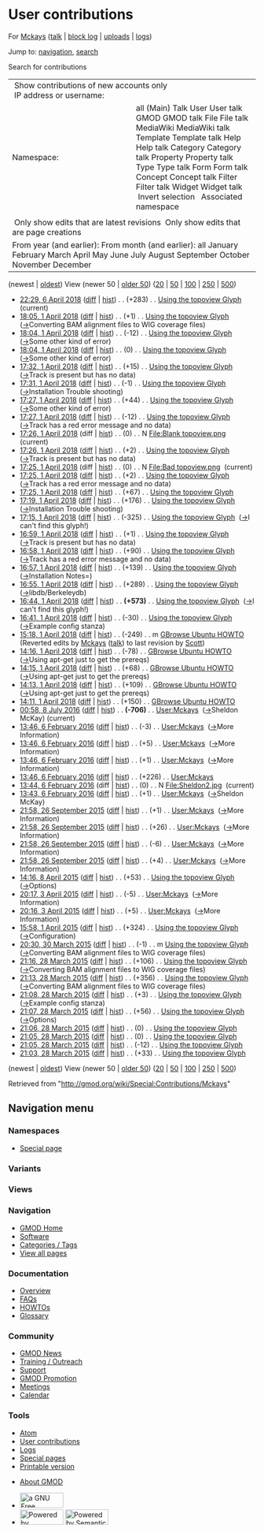 <div id="mw-page-base" class="noprint">

</div>

<div id="mw-head-base" class="noprint">

</div>

<div id="content" class="mw-body" role="main">

<span id="top"></span>

<div id="mw-js-message" style="display:none;">

</div>



# <span dir="auto">User contributions</span>

<div id="bodyContent">

<div id="contentSub">

For [Mckays](/wiki/User:Mckays "User:Mckays") (<a
href="/mediawiki/index.php?title=User_talk:Mckays&amp;action=edit&amp;redlink=1"
class="new" title="User talk:Mckays (page does not exist)">talk</a> \|
[block
log](/mediawiki/index.php?title=Special:Log/block&page=User%3AMckays "Special:Log/block")
\| [uploads](/wiki/Special:ListFiles/Mckays "Special:ListFiles/Mckays")
\| [logs](/wiki/Special:Log/Mckays "Special:Log/Mckays"))

</div>

<div id="jump-to-nav" class="mw-jump">

Jump to: [navigation](#mw-navigation), [search](#p-search)

</div>

<div id="mw-content-text">

Search for contributions

<table class="mw-contributions-table">
<colgroup>
<col style="width: 50%" />
<col style="width: 50%" />
</colgroup>
<tbody>
<tr class="odd">
<td colspan="2"> Show contributions of new accounts only<br />
 IP address or username:</td>
</tr>
<tr class="even">
<td class="mw-label">Namespace:</td>
<td>all (Main) Talk User User talk GMOD GMOD talk File File talk
MediaWiki MediaWiki talk Template Template talk Help Help talk Category
Category talk Property Property talk Type Type talk Form Form talk
Concept Concept talk Filter Filter talk Widget Widget talk  
 Invert selection 
 Associated namespace </td>
</tr>
<tr class="odd">
<td colspan="2"></td>
</tr>
<tr class="even">
<td colspan="2"> Only show edits that are latest revisions
 Only show edits that are page creations</td>
</tr>
<tr class="odd">
<td colspan="2">From year (and earlier): From month (and earlier): all
January February March April May June July August September October
November December</td>
</tr>
</tbody>
</table>

(newest \| <a
href="/mediawiki/index.php?title=Special:Contributions/Mckays&amp;dir=prev&amp;target=Mckays"
class="mw-lastlink" rel="last"
title="Special:Contributions/Mckays">oldest</a>) View (newer 50 \| <a
href="/mediawiki/index.php?title=Special:Contributions/Mckays&amp;offset=20150328210333&amp;target=Mckays"
class="mw-nextlink" rel="next"
title="Special:Contributions/Mckays">older 50</a>) (<a
href="/mediawiki/index.php?title=Special:Contributions/Mckays&amp;offset=&amp;limit=20&amp;target=Mckays"
class="mw-numlink" title="Special:Contributions/Mckays">20</a> \| <a
href="/mediawiki/index.php?title=Special:Contributions/Mckays&amp;offset=&amp;limit=50&amp;target=Mckays"
class="mw-numlink" title="Special:Contributions/Mckays">50</a> \| <a
href="/mediawiki/index.php?title=Special:Contributions/Mckays&amp;offset=&amp;limit=100&amp;target=Mckays"
class="mw-numlink" title="Special:Contributions/Mckays">100</a> \| <a
href="/mediawiki/index.php?title=Special:Contributions/Mckays&amp;offset=&amp;limit=250&amp;target=Mckays"
class="mw-numlink" title="Special:Contributions/Mckays">250</a> \| <a
href="/mediawiki/index.php?title=Special:Contributions/Mckays&amp;offset=&amp;limit=500&amp;target=Mckays"
class="mw-numlink" title="Special:Contributions/Mckays">500</a>)

- <a
  href="/mediawiki/index.php?title=Using_the_topoview_Glyph&amp;oldid=27656"
  class="mw-changeslist-date" title="Using the topoview Glyph">22:29, 6
  April 2018</a>
  ([diff](/mediawiki/index.php?title=Using_the_topoview_Glyph&diff=prev&oldid=27656 "Using the topoview Glyph")
  \|
  [hist](/mediawiki/index.php?title=Using_the_topoview_Glyph&action=history "Using the topoview Glyph"))
  <span class="mw-changeslist-separator">. .</span>
  <span class="mw-plusminus-pos" dir="ltr"
  title="62,887 bytes after change">(+283)</span>‎
  <span class="mw-changeslist-separator">. .</span>
  <a href="/wiki/Using_the_topoview_Glyph" class="mw-contributions-title"
  title="Using the topoview Glyph">Using the topoview Glyph</a> ‎
  <span class="mw-uctop">(current)</span>
- <a
  href="/mediawiki/index.php?title=Using_the_topoview_Glyph&amp;oldid=27655"
  class="mw-changeslist-date" title="Using the topoview Glyph">18:05, 1
  April 2018</a>
  ([diff](/mediawiki/index.php?title=Using_the_topoview_Glyph&diff=prev&oldid=27655 "Using the topoview Glyph")
  \|
  [hist](/mediawiki/index.php?title=Using_the_topoview_Glyph&action=history "Using the topoview Glyph"))
  <span class="mw-changeslist-separator">. .</span>
  <span class="mw-plusminus-pos" dir="ltr"
  title="62,604 bytes after change">(+1)</span>‎
  <span class="mw-changeslist-separator">. .</span>
  <a href="/wiki/Using_the_topoview_Glyph" class="mw-contributions-title"
  title="Using the topoview Glyph">Using the topoview Glyph</a> ‎
  <span class="comment">([→](/wiki/Using_the_topoview_Glyph#Converting_BAM_alignment_files_to_WIG_coverage_files "Using the topoview Glyph")‎<span dir="auto"><span class="autocomment">Converting
  BAM alignment files to WIG coverage files</span></span>)</span>
- <a
  href="/mediawiki/index.php?title=Using_the_topoview_Glyph&amp;oldid=27654"
  class="mw-changeslist-date" title="Using the topoview Glyph">18:04, 1
  April 2018</a>
  ([diff](/mediawiki/index.php?title=Using_the_topoview_Glyph&diff=prev&oldid=27654 "Using the topoview Glyph")
  \|
  [hist](/mediawiki/index.php?title=Using_the_topoview_Glyph&action=history "Using the topoview Glyph"))
  <span class="mw-changeslist-separator">. .</span>
  <span class="mw-plusminus-neg" dir="ltr"
  title="62,603 bytes after change">(-12)</span>‎
  <span class="mw-changeslist-separator">. .</span>
  <a href="/wiki/Using_the_topoview_Glyph" class="mw-contributions-title"
  title="Using the topoview Glyph">Using the topoview Glyph</a> ‎
  <span class="comment">([→](/wiki/Using_the_topoview_Glyph#Some_other_kind_of_error "Using the topoview Glyph")‎<span dir="auto"><span class="autocomment">Some
  other kind of error</span></span>)</span>
- <a
  href="/mediawiki/index.php?title=Using_the_topoview_Glyph&amp;oldid=27653"
  class="mw-changeslist-date" title="Using the topoview Glyph">18:04, 1
  April 2018</a>
  ([diff](/mediawiki/index.php?title=Using_the_topoview_Glyph&diff=prev&oldid=27653 "Using the topoview Glyph")
  \|
  [hist](/mediawiki/index.php?title=Using_the_topoview_Glyph&action=history "Using the topoview Glyph"))
  <span class="mw-changeslist-separator">. .</span>
  <span class="mw-plusminus-null" dir="ltr"
  title="62,615 bytes after change">(0)</span>‎
  <span class="mw-changeslist-separator">. .</span>
  <a href="/wiki/Using_the_topoview_Glyph" class="mw-contributions-title"
  title="Using the topoview Glyph">Using the topoview Glyph</a> ‎
  <span class="comment">([→](/wiki/Using_the_topoview_Glyph#Some_other_kind_of_error "Using the topoview Glyph")‎<span dir="auto"><span class="autocomment">Some
  other kind of error</span></span>)</span>
- <a
  href="/mediawiki/index.php?title=Using_the_topoview_Glyph&amp;oldid=27652"
  class="mw-changeslist-date" title="Using the topoview Glyph">17:32, 1
  April 2018</a>
  ([diff](/mediawiki/index.php?title=Using_the_topoview_Glyph&diff=prev&oldid=27652 "Using the topoview Glyph")
  \|
  [hist](/mediawiki/index.php?title=Using_the_topoview_Glyph&action=history "Using the topoview Glyph"))
  <span class="mw-changeslist-separator">. .</span>
  <span class="mw-plusminus-pos" dir="ltr"
  title="62,615 bytes after change">(+15)</span>‎
  <span class="mw-changeslist-separator">. .</span>
  <a href="/wiki/Using_the_topoview_Glyph" class="mw-contributions-title"
  title="Using the topoview Glyph">Using the topoview Glyph</a> ‎
  <span class="comment">([→](/wiki/Using_the_topoview_Glyph#Track_is_present_but_has_no_data "Using the topoview Glyph")‎<span dir="auto"><span class="autocomment">Track
  is present but has no data</span></span>)</span>
- <a
  href="/mediawiki/index.php?title=Using_the_topoview_Glyph&amp;oldid=27651"
  class="mw-changeslist-date" title="Using the topoview Glyph">17:31, 1
  April 2018</a>
  ([diff](/mediawiki/index.php?title=Using_the_topoview_Glyph&diff=prev&oldid=27651 "Using the topoview Glyph")
  \|
  [hist](/mediawiki/index.php?title=Using_the_topoview_Glyph&action=history "Using the topoview Glyph"))
  <span class="mw-changeslist-separator">. .</span>
  <span class="mw-plusminus-neg" dir="ltr"
  title="62,600 bytes after change">(-1)</span>‎
  <span class="mw-changeslist-separator">. .</span>
  <a href="/wiki/Using_the_topoview_Glyph" class="mw-contributions-title"
  title="Using the topoview Glyph">Using the topoview Glyph</a> ‎
  <span class="comment">([→](/wiki/Using_the_topoview_Glyph#Installation_Trouble_shooting "Using the topoview Glyph")‎<span dir="auto"><span class="autocomment">Installation
  Trouble shooting</span></span>)</span>
- <a
  href="/mediawiki/index.php?title=Using_the_topoview_Glyph&amp;oldid=27650"
  class="mw-changeslist-date" title="Using the topoview Glyph">17:27, 1
  April 2018</a>
  ([diff](/mediawiki/index.php?title=Using_the_topoview_Glyph&diff=prev&oldid=27650 "Using the topoview Glyph")
  \|
  [hist](/mediawiki/index.php?title=Using_the_topoview_Glyph&action=history "Using the topoview Glyph"))
  <span class="mw-changeslist-separator">. .</span>
  <span class="mw-plusminus-pos" dir="ltr"
  title="62,601 bytes after change">(+44)</span>‎
  <span class="mw-changeslist-separator">. .</span>
  <a href="/wiki/Using_the_topoview_Glyph" class="mw-contributions-title"
  title="Using the topoview Glyph">Using the topoview Glyph</a> ‎
  <span class="comment">([→](/wiki/Using_the_topoview_Glyph#Some_other_kind_of_error "Using the topoview Glyph")‎<span dir="auto"><span class="autocomment">Some
  other kind of error</span></span>)</span>
- <a
  href="/mediawiki/index.php?title=Using_the_topoview_Glyph&amp;oldid=27649"
  class="mw-changeslist-date" title="Using the topoview Glyph">17:27, 1
  April 2018</a>
  ([diff](/mediawiki/index.php?title=Using_the_topoview_Glyph&diff=prev&oldid=27649 "Using the topoview Glyph")
  \|
  [hist](/mediawiki/index.php?title=Using_the_topoview_Glyph&action=history "Using the topoview Glyph"))
  <span class="mw-changeslist-separator">. .</span>
  <span class="mw-plusminus-neg" dir="ltr"
  title="62,557 bytes after change">(-12)</span>‎
  <span class="mw-changeslist-separator">. .</span>
  <a href="/wiki/Using_the_topoview_Glyph" class="mw-contributions-title"
  title="Using the topoview Glyph">Using the topoview Glyph</a> ‎
  <span class="comment">([→](/wiki/Using_the_topoview_Glyph#Track_has_a_red_error_message_and_no_data "Using the topoview Glyph")‎<span dir="auto"><span class="autocomment">Track
  has a red error message and no data</span></span>)</span>
- <a
  href="/mediawiki/index.php?title=File:Blank_topoview.png&amp;oldid=27648"
  class="mw-changeslist-date" title="File:Blank topoview.png">17:26, 1
  April 2018</a> (diff \|
  [hist](/mediawiki/index.php?title=File:Blank_topoview.png&action=history "File:Blank topoview.png"))
  <span class="mw-changeslist-separator">. .</span>
  <span class="mw-plusminus-null" dir="ltr"
  title="0 bytes after change">(0)</span>‎
  <span class="mw-changeslist-separator">. .</span> N
  <a href="/wiki/File:Blank_topoview.png" class="mw-contributions-title"
  title="File:Blank topoview.png">File:Blank topoview.png</a> ‎
  <span class="mw-uctop">(current)</span>
- <a
  href="/mediawiki/index.php?title=Using_the_topoview_Glyph&amp;oldid=27647"
  class="mw-changeslist-date" title="Using the topoview Glyph">17:26, 1
  April 2018</a>
  ([diff](/mediawiki/index.php?title=Using_the_topoview_Glyph&diff=prev&oldid=27647 "Using the topoview Glyph")
  \|
  [hist](/mediawiki/index.php?title=Using_the_topoview_Glyph&action=history "Using the topoview Glyph"))
  <span class="mw-changeslist-separator">. .</span>
  <span class="mw-plusminus-pos" dir="ltr"
  title="62,569 bytes after change">(+2)</span>‎
  <span class="mw-changeslist-separator">. .</span>
  <a href="/wiki/Using_the_topoview_Glyph" class="mw-contributions-title"
  title="Using the topoview Glyph">Using the topoview Glyph</a> ‎
  <span class="comment">([→](/wiki/Using_the_topoview_Glyph#Track_is_present_but_has_no_data "Using the topoview Glyph")‎<span dir="auto"><span class="autocomment">Track
  is present but has no data</span></span>)</span>
- <a
  href="/mediawiki/index.php?title=File:Bad_topoview.png&amp;oldid=27646"
  class="mw-changeslist-date" title="File:Bad topoview.png">17:25, 1 April
  2018</a> (diff \|
  [hist](/mediawiki/index.php?title=File:Bad_topoview.png&action=history "File:Bad topoview.png"))
  <span class="mw-changeslist-separator">. .</span>
  <span class="mw-plusminus-null" dir="ltr"
  title="0 bytes after change">(0)</span>‎
  <span class="mw-changeslist-separator">. .</span> N
  <a href="/wiki/File:Bad_topoview.png" class="mw-contributions-title"
  title="File:Bad topoview.png">File:Bad topoview.png</a> ‎
  <span class="mw-uctop">(current)</span>
- <a
  href="/mediawiki/index.php?title=Using_the_topoview_Glyph&amp;oldid=27645"
  class="mw-changeslist-date" title="Using the topoview Glyph">17:25, 1
  April 2018</a>
  ([diff](/mediawiki/index.php?title=Using_the_topoview_Glyph&diff=prev&oldid=27645 "Using the topoview Glyph")
  \|
  [hist](/mediawiki/index.php?title=Using_the_topoview_Glyph&action=history "Using the topoview Glyph"))
  <span class="mw-changeslist-separator">. .</span>
  <span class="mw-plusminus-pos" dir="ltr"
  title="62,567 bytes after change">(+2)</span>‎
  <span class="mw-changeslist-separator">. .</span>
  <a href="/wiki/Using_the_topoview_Glyph" class="mw-contributions-title"
  title="Using the topoview Glyph">Using the topoview Glyph</a> ‎
  <span class="comment">([→](/wiki/Using_the_topoview_Glyph#Track_has_a_red_error_message_and_no_data "Using the topoview Glyph")‎<span dir="auto"><span class="autocomment">Track
  has a red error message and no data</span></span>)</span>
- <a
  href="/mediawiki/index.php?title=Using_the_topoview_Glyph&amp;oldid=27644"
  class="mw-changeslist-date" title="Using the topoview Glyph">17:25, 1
  April 2018</a>
  ([diff](/mediawiki/index.php?title=Using_the_topoview_Glyph&diff=prev&oldid=27644 "Using the topoview Glyph")
  \|
  [hist](/mediawiki/index.php?title=Using_the_topoview_Glyph&action=history "Using the topoview Glyph"))
  <span class="mw-changeslist-separator">. .</span>
  <span class="mw-plusminus-pos" dir="ltr"
  title="62,565 bytes after change">(+67)</span>‎
  <span class="mw-changeslist-separator">. .</span>
  <a href="/wiki/Using_the_topoview_Glyph" class="mw-contributions-title"
  title="Using the topoview Glyph">Using the topoview Glyph</a> ‎
- <a
  href="/mediawiki/index.php?title=Using_the_topoview_Glyph&amp;oldid=27643"
  class="mw-changeslist-date" title="Using the topoview Glyph">17:19, 1
  April 2018</a>
  ([diff](/mediawiki/index.php?title=Using_the_topoview_Glyph&diff=prev&oldid=27643 "Using the topoview Glyph")
  \|
  [hist](/mediawiki/index.php?title=Using_the_topoview_Glyph&action=history "Using the topoview Glyph"))
  <span class="mw-changeslist-separator">. .</span>
  <span class="mw-plusminus-pos" dir="ltr"
  title="62,498 bytes after change">(+176)</span>‎
  <span class="mw-changeslist-separator">. .</span>
  <a href="/wiki/Using_the_topoview_Glyph" class="mw-contributions-title"
  title="Using the topoview Glyph">Using the topoview Glyph</a> ‎
  <span class="comment">([→](/wiki/Using_the_topoview_Glyph#Installation_Trouble_shooting "Using the topoview Glyph")‎<span dir="auto"><span class="autocomment">Installation
  Trouble shooting</span></span>)</span>
- <a
  href="/mediawiki/index.php?title=Using_the_topoview_Glyph&amp;oldid=27642"
  class="mw-changeslist-date" title="Using the topoview Glyph">17:15, 1
  April 2018</a>
  ([diff](/mediawiki/index.php?title=Using_the_topoview_Glyph&diff=prev&oldid=27642 "Using the topoview Glyph")
  \|
  [hist](/mediawiki/index.php?title=Using_the_topoview_Glyph&action=history "Using the topoview Glyph"))
  <span class="mw-changeslist-separator">. .</span>
  <span class="mw-plusminus-neg" dir="ltr"
  title="62,322 bytes after change">(-325)</span>‎
  <span class="mw-changeslist-separator">. .</span>
  <a href="/wiki/Using_the_topoview_Glyph" class="mw-contributions-title"
  title="Using the topoview Glyph">Using the topoview Glyph</a> ‎
  <span class="comment">([→](/wiki/Using_the_topoview_Glyph#I_can.27t_find_this_glyph.21 "Using the topoview Glyph")‎<span dir="auto"><span class="autocomment">I
  can't find this glyph!</span></span>)</span>
- <a
  href="/mediawiki/index.php?title=Using_the_topoview_Glyph&amp;oldid=27641"
  class="mw-changeslist-date" title="Using the topoview Glyph">16:59, 1
  April 2018</a>
  ([diff](/mediawiki/index.php?title=Using_the_topoview_Glyph&diff=prev&oldid=27641 "Using the topoview Glyph")
  \|
  [hist](/mediawiki/index.php?title=Using_the_topoview_Glyph&action=history "Using the topoview Glyph"))
  <span class="mw-changeslist-separator">. .</span>
  <span class="mw-plusminus-pos" dir="ltr"
  title="62,647 bytes after change">(+1)</span>‎
  <span class="mw-changeslist-separator">. .</span>
  <a href="/wiki/Using_the_topoview_Glyph" class="mw-contributions-title"
  title="Using the topoview Glyph">Using the topoview Glyph</a> ‎
  <span class="comment">([→](/wiki/Using_the_topoview_Glyph#Track_is_present_but_has_no_data "Using the topoview Glyph")‎<span dir="auto"><span class="autocomment">Track
  is present but has no data</span></span>)</span>
- <a
  href="/mediawiki/index.php?title=Using_the_topoview_Glyph&amp;oldid=27640"
  class="mw-changeslist-date" title="Using the topoview Glyph">16:58, 1
  April 2018</a>
  ([diff](/mediawiki/index.php?title=Using_the_topoview_Glyph&diff=prev&oldid=27640 "Using the topoview Glyph")
  \|
  [hist](/mediawiki/index.php?title=Using_the_topoview_Glyph&action=history "Using the topoview Glyph"))
  <span class="mw-changeslist-separator">. .</span>
  <span class="mw-plusminus-pos" dir="ltr"
  title="62,646 bytes after change">(+90)</span>‎
  <span class="mw-changeslist-separator">. .</span>
  <a href="/wiki/Using_the_topoview_Glyph" class="mw-contributions-title"
  title="Using the topoview Glyph">Using the topoview Glyph</a> ‎
  <span class="comment">([→](/wiki/Using_the_topoview_Glyph#Track_has_a_red_error_message_and_no_data "Using the topoview Glyph")‎<span dir="auto"><span class="autocomment">Track
  has a red error message and no data</span></span>)</span>
- <a
  href="/mediawiki/index.php?title=Using_the_topoview_Glyph&amp;oldid=27639"
  class="mw-changeslist-date" title="Using the topoview Glyph">16:57, 1
  April 2018</a>
  ([diff](/mediawiki/index.php?title=Using_the_topoview_Glyph&diff=prev&oldid=27639 "Using the topoview Glyph")
  \|
  [hist](/mediawiki/index.php?title=Using_the_topoview_Glyph&action=history "Using the topoview Glyph"))
  <span class="mw-changeslist-separator">. .</span>
  <span class="mw-plusminus-pos" dir="ltr"
  title="62,556 bytes after change">(+139)</span>‎
  <span class="mw-changeslist-separator">. .</span>
  <a href="/wiki/Using_the_topoview_Glyph" class="mw-contributions-title"
  title="Using the topoview Glyph">Using the topoview Glyph</a> ‎
  <span class="comment">([→](/wiki/Using_the_topoview_Glyph#Installation_Notes.3D "Using the topoview Glyph")‎<span dir="auto"><span class="autocomment">Installation
  Notes=</span></span>)</span>
- <a
  href="/mediawiki/index.php?title=Using_the_topoview_Glyph&amp;oldid=27638"
  class="mw-changeslist-date" title="Using the topoview Glyph">16:55, 1
  April 2018</a>
  ([diff](/mediawiki/index.php?title=Using_the_topoview_Glyph&diff=prev&oldid=27638 "Using the topoview Glyph")
  \|
  [hist](/mediawiki/index.php?title=Using_the_topoview_Glyph&action=history "Using the topoview Glyph"))
  <span class="mw-changeslist-separator">. .</span>
  <span class="mw-plusminus-pos" dir="ltr"
  title="62,417 bytes after change">(+289)</span>‎
  <span class="mw-changeslist-separator">. .</span>
  <a href="/wiki/Using_the_topoview_Glyph" class="mw-contributions-title"
  title="Using the topoview Glyph">Using the topoview Glyph</a> ‎
  <span class="comment">([→](/wiki/Using_the_topoview_Glyph#libdb.2FBerkeleydb "Using the topoview Glyph")‎<span dir="auto"><span class="autocomment">libdb/Berkeleydb</span></span>)</span>
- <a
  href="/mediawiki/index.php?title=Using_the_topoview_Glyph&amp;oldid=27637"
  class="mw-changeslist-date" title="Using the topoview Glyph">16:44, 1
  April 2018</a>
  ([diff](/mediawiki/index.php?title=Using_the_topoview_Glyph&diff=prev&oldid=27637 "Using the topoview Glyph")
  \|
  [hist](/mediawiki/index.php?title=Using_the_topoview_Glyph&action=history "Using the topoview Glyph"))
  <span class="mw-changeslist-separator">. .</span> **(+573)**‎
  <span class="mw-changeslist-separator">. .</span>
  <a href="/wiki/Using_the_topoview_Glyph" class="mw-contributions-title"
  title="Using the topoview Glyph">Using the topoview Glyph</a> ‎
  <span class="comment">([→](/wiki/Using_the_topoview_Glyph#I_can.27t_find_this_glyph.21 "Using the topoview Glyph")‎<span dir="auto"><span class="autocomment">I
  can't find this glyph!</span></span>)</span>
- <a
  href="/mediawiki/index.php?title=Using_the_topoview_Glyph&amp;oldid=27636"
  class="mw-changeslist-date" title="Using the topoview Glyph">16:41, 1
  April 2018</a>
  ([diff](/mediawiki/index.php?title=Using_the_topoview_Glyph&diff=prev&oldid=27636 "Using the topoview Glyph")
  \|
  [hist](/mediawiki/index.php?title=Using_the_topoview_Glyph&action=history "Using the topoview Glyph"))
  <span class="mw-changeslist-separator">. .</span>
  <span class="mw-plusminus-neg" dir="ltr"
  title="61,555 bytes after change">(-30)</span>‎
  <span class="mw-changeslist-separator">. .</span>
  <a href="/wiki/Using_the_topoview_Glyph" class="mw-contributions-title"
  title="Using the topoview Glyph">Using the topoview Glyph</a> ‎
  <span class="comment">([→](/wiki/Using_the_topoview_Glyph#Example_config_stanza "Using the topoview Glyph")‎<span dir="auto"><span class="autocomment">Example
  config stanza</span></span>)</span>
- <a
  href="/mediawiki/index.php?title=GBrowse_Ubuntu_HOWTO&amp;oldid=27635"
  class="mw-changeslist-date" title="GBrowse Ubuntu HOWTO">15:18, 1 April
  2018</a>
  ([diff](/mediawiki/index.php?title=GBrowse_Ubuntu_HOWTO&diff=prev&oldid=27635 "GBrowse Ubuntu HOWTO")
  \|
  [hist](/mediawiki/index.php?title=GBrowse_Ubuntu_HOWTO&action=history "GBrowse Ubuntu HOWTO"))
  <span class="mw-changeslist-separator">. .</span>
  <span class="mw-plusminus-neg" dir="ltr"
  title="7,741 bytes after change">(-249)</span>‎
  <span class="mw-changeslist-separator">. .</span> m
  <a href="/wiki/GBrowse_Ubuntu_HOWTO" class="mw-contributions-title"
  title="GBrowse Ubuntu HOWTO">GBrowse Ubuntu HOWTO</a> ‎
  <span class="comment">(Reverted edits by
  [Mckays](/wiki/Special:Contributions/Mckays "Special:Contributions/Mckays")
  (<a
  href="/mediawiki/index.php?title=User_talk:Mckays&amp;action=edit&amp;redlink=1"
  class="new" title="User talk:Mckays (page does not exist)">talk</a>)
  to last revision by [Scott](/wiki/User:Scott "User:Scott"))</span>
- <a
  href="/mediawiki/index.php?title=GBrowse_Ubuntu_HOWTO&amp;oldid=27634"
  class="mw-changeslist-date" title="GBrowse Ubuntu HOWTO">14:16, 1 April
  2018</a>
  ([diff](/mediawiki/index.php?title=GBrowse_Ubuntu_HOWTO&diff=prev&oldid=27634 "GBrowse Ubuntu HOWTO")
  \|
  [hist](/mediawiki/index.php?title=GBrowse_Ubuntu_HOWTO&action=history "GBrowse Ubuntu HOWTO"))
  <span class="mw-changeslist-separator">. .</span>
  <span class="mw-plusminus-neg" dir="ltr"
  title="7,990 bytes after change">(-78)</span>‎
  <span class="mw-changeslist-separator">. .</span>
  <a href="/wiki/GBrowse_Ubuntu_HOWTO" class="mw-contributions-title"
  title="GBrowse Ubuntu HOWTO">GBrowse Ubuntu HOWTO</a> ‎
  <span class="comment">([→](/wiki/GBrowse_Ubuntu_HOWTO#Using_apt-get_just_to_get_the_prereqs "GBrowse Ubuntu HOWTO")‎<span dir="auto"><span class="autocomment">Using
  apt-get just to get the prereqs</span></span>)</span>
- <a
  href="/mediawiki/index.php?title=GBrowse_Ubuntu_HOWTO&amp;oldid=27633"
  class="mw-changeslist-date" title="GBrowse Ubuntu HOWTO">14:15, 1 April
  2018</a>
  ([diff](/mediawiki/index.php?title=GBrowse_Ubuntu_HOWTO&diff=prev&oldid=27633 "GBrowse Ubuntu HOWTO")
  \|
  [hist](/mediawiki/index.php?title=GBrowse_Ubuntu_HOWTO&action=history "GBrowse Ubuntu HOWTO"))
  <span class="mw-changeslist-separator">. .</span>
  <span class="mw-plusminus-pos" dir="ltr"
  title="8,068 bytes after change">(+68)</span>‎
  <span class="mw-changeslist-separator">. .</span>
  <a href="/wiki/GBrowse_Ubuntu_HOWTO" class="mw-contributions-title"
  title="GBrowse Ubuntu HOWTO">GBrowse Ubuntu HOWTO</a> ‎
  <span class="comment">([→](/wiki/GBrowse_Ubuntu_HOWTO#Using_apt-get_just_to_get_the_prereqs "GBrowse Ubuntu HOWTO")‎<span dir="auto"><span class="autocomment">Using
  apt-get just to get the prereqs</span></span>)</span>
- <a
  href="/mediawiki/index.php?title=GBrowse_Ubuntu_HOWTO&amp;oldid=27632"
  class="mw-changeslist-date" title="GBrowse Ubuntu HOWTO">14:13, 1 April
  2018</a>
  ([diff](/mediawiki/index.php?title=GBrowse_Ubuntu_HOWTO&diff=prev&oldid=27632 "GBrowse Ubuntu HOWTO")
  \|
  [hist](/mediawiki/index.php?title=GBrowse_Ubuntu_HOWTO&action=history "GBrowse Ubuntu HOWTO"))
  <span class="mw-changeslist-separator">. .</span>
  <span class="mw-plusminus-pos" dir="ltr"
  title="8,000 bytes after change">(+109)</span>‎
  <span class="mw-changeslist-separator">. .</span>
  <a href="/wiki/GBrowse_Ubuntu_HOWTO" class="mw-contributions-title"
  title="GBrowse Ubuntu HOWTO">GBrowse Ubuntu HOWTO</a> ‎
  <span class="comment">([→](/wiki/GBrowse_Ubuntu_HOWTO#Using_apt-get_just_to_get_the_prereqs "GBrowse Ubuntu HOWTO")‎<span dir="auto"><span class="autocomment">Using
  apt-get just to get the prereqs</span></span>)</span>
- <a
  href="/mediawiki/index.php?title=GBrowse_Ubuntu_HOWTO&amp;oldid=27631"
  class="mw-changeslist-date" title="GBrowse Ubuntu HOWTO">14:11, 1 April
  2018</a>
  ([diff](/mediawiki/index.php?title=GBrowse_Ubuntu_HOWTO&diff=prev&oldid=27631 "GBrowse Ubuntu HOWTO")
  \|
  [hist](/mediawiki/index.php?title=GBrowse_Ubuntu_HOWTO&action=history "GBrowse Ubuntu HOWTO"))
  <span class="mw-changeslist-separator">. .</span>
  <span class="mw-plusminus-pos" dir="ltr"
  title="7,891 bytes after change">(+150)</span>‎
  <span class="mw-changeslist-separator">. .</span>
  <a href="/wiki/GBrowse_Ubuntu_HOWTO" class="mw-contributions-title"
  title="GBrowse Ubuntu HOWTO">GBrowse Ubuntu HOWTO</a> ‎
- <a href="/mediawiki/index.php?title=User:Mckays&amp;oldid=27229"
  class="mw-changeslist-date" title="User:Mckays">00:58, 8 July 2016</a>
  ([diff](/mediawiki/index.php?title=User:Mckays&diff=prev&oldid=27229 "User:Mckays")
  \|
  [hist](/mediawiki/index.php?title=User:Mckays&action=history "User:Mckays"))
  <span class="mw-changeslist-separator">. .</span> **(-706)**‎
  <span class="mw-changeslist-separator">. .</span>
  <a href="/wiki/User:Mckays" class="mw-contributions-title"
  title="User:Mckays">User:Mckays</a> ‎
  <span class="comment">([→](/wiki/User:Mckays#Sheldon_McKay "User:Mckays")‎<span dir="auto"><span class="autocomment">Sheldon
  McKay</span></span>)</span> <span class="mw-uctop">(current)</span>
- <a href="/mediawiki/index.php?title=User:Mckays&amp;oldid=26859"
  class="mw-changeslist-date" title="User:Mckays">13:46, 6 February
  2016</a>
  ([diff](/mediawiki/index.php?title=User:Mckays&diff=prev&oldid=26859 "User:Mckays")
  \|
  [hist](/mediawiki/index.php?title=User:Mckays&action=history "User:Mckays"))
  <span class="mw-changeslist-separator">. .</span>
  <span class="mw-plusminus-neg" dir="ltr"
  title="2,998 bytes after change">(-3)</span>‎
  <span class="mw-changeslist-separator">. .</span>
  <a href="/wiki/User:Mckays" class="mw-contributions-title"
  title="User:Mckays">User:Mckays</a> ‎
  <span class="comment">([→](/wiki/User:Mckays#More_Information "User:Mckays")‎<span dir="auto"><span class="autocomment">More
  Information</span></span>)</span>
- <a href="/mediawiki/index.php?title=User:Mckays&amp;oldid=26858"
  class="mw-changeslist-date" title="User:Mckays">13:46, 6 February
  2016</a>
  ([diff](/mediawiki/index.php?title=User:Mckays&diff=prev&oldid=26858 "User:Mckays")
  \|
  [hist](/mediawiki/index.php?title=User:Mckays&action=history "User:Mckays"))
  <span class="mw-changeslist-separator">. .</span>
  <span class="mw-plusminus-pos" dir="ltr"
  title="3,001 bytes after change">(+5)</span>‎
  <span class="mw-changeslist-separator">. .</span>
  <a href="/wiki/User:Mckays" class="mw-contributions-title"
  title="User:Mckays">User:Mckays</a> ‎
  <span class="comment">([→](/wiki/User:Mckays#More_Information "User:Mckays")‎<span dir="auto"><span class="autocomment">More
  Information</span></span>)</span>
- <a href="/mediawiki/index.php?title=User:Mckays&amp;oldid=26857"
  class="mw-changeslist-date" title="User:Mckays">13:46, 6 February
  2016</a>
  ([diff](/mediawiki/index.php?title=User:Mckays&diff=prev&oldid=26857 "User:Mckays")
  \|
  [hist](/mediawiki/index.php?title=User:Mckays&action=history "User:Mckays"))
  <span class="mw-changeslist-separator">. .</span>
  <span class="mw-plusminus-pos" dir="ltr"
  title="2,996 bytes after change">(+1)</span>‎
  <span class="mw-changeslist-separator">. .</span>
  <a href="/wiki/User:Mckays" class="mw-contributions-title"
  title="User:Mckays">User:Mckays</a> ‎
  <span class="comment">([→](/wiki/User:Mckays#More_Information "User:Mckays")‎<span dir="auto"><span class="autocomment">More
  Information</span></span>)</span>
- <a href="/mediawiki/index.php?title=User:Mckays&amp;oldid=26856"
  class="mw-changeslist-date" title="User:Mckays">13:46, 6 February
  2016</a>
  ([diff](/mediawiki/index.php?title=User:Mckays&diff=prev&oldid=26856 "User:Mckays")
  \|
  [hist](/mediawiki/index.php?title=User:Mckays&action=history "User:Mckays"))
  <span class="mw-changeslist-separator">. .</span>
  <span class="mw-plusminus-pos" dir="ltr"
  title="2,995 bytes after change">(+226)</span>‎
  <span class="mw-changeslist-separator">. .</span>
  <a href="/wiki/User:Mckays" class="mw-contributions-title"
  title="User:Mckays">User:Mckays</a> ‎
- <a href="/mediawiki/index.php?title=File:Sheldon2.jpg&amp;oldid=26855"
  class="mw-changeslist-date" title="File:Sheldon2.jpg">13:44, 6 February
  2016</a> (diff \|
  [hist](/mediawiki/index.php?title=File:Sheldon2.jpg&action=history "File:Sheldon2.jpg"))
  <span class="mw-changeslist-separator">. .</span>
  <span class="mw-plusminus-null" dir="ltr"
  title="0 bytes after change">(0)</span>‎
  <span class="mw-changeslist-separator">. .</span> N
  <a href="/wiki/File:Sheldon2.jpg" class="mw-contributions-title"
  title="File:Sheldon2.jpg">File:Sheldon2.jpg</a> ‎
  <span class="mw-uctop">(current)</span>
- <a href="/mediawiki/index.php?title=User:Mckays&amp;oldid=26854"
  class="mw-changeslist-date" title="User:Mckays">13:43, 6 February
  2016</a>
  ([diff](/mediawiki/index.php?title=User:Mckays&diff=prev&oldid=26854 "User:Mckays")
  \|
  [hist](/mediawiki/index.php?title=User:Mckays&action=history "User:Mckays"))
  <span class="mw-changeslist-separator">. .</span>
  <span class="mw-plusminus-pos" dir="ltr"
  title="2,769 bytes after change">(+1)</span>‎
  <span class="mw-changeslist-separator">. .</span>
  <a href="/wiki/User:Mckays" class="mw-contributions-title"
  title="User:Mckays">User:Mckays</a> ‎
  <span class="comment">([→](/wiki/User:Mckays#Sheldon_McKay "User:Mckays")‎<span dir="auto"><span class="autocomment">Sheldon
  McKay</span></span>)</span>
- <a href="/mediawiki/index.php?title=User:Mckays&amp;oldid=26770"
  class="mw-changeslist-date" title="User:Mckays">21:58, 26 September
  2015</a>
  ([diff](/mediawiki/index.php?title=User:Mckays&diff=prev&oldid=26770 "User:Mckays")
  \|
  [hist](/mediawiki/index.php?title=User:Mckays&action=history "User:Mckays"))
  <span class="mw-changeslist-separator">. .</span>
  <span class="mw-plusminus-pos" dir="ltr"
  title="2,768 bytes after change">(+1)</span>‎
  <span class="mw-changeslist-separator">. .</span>
  <a href="/wiki/User:Mckays" class="mw-contributions-title"
  title="User:Mckays">User:Mckays</a> ‎
  <span class="comment">([→](/wiki/User:Mckays#More_Information "User:Mckays")‎<span dir="auto"><span class="autocomment">More
  Information</span></span>)</span>
- <a href="/mediawiki/index.php?title=User:Mckays&amp;oldid=26769"
  class="mw-changeslist-date" title="User:Mckays">21:58, 26 September
  2015</a>
  ([diff](/mediawiki/index.php?title=User:Mckays&diff=prev&oldid=26769 "User:Mckays")
  \|
  [hist](/mediawiki/index.php?title=User:Mckays&action=history "User:Mckays"))
  <span class="mw-changeslist-separator">. .</span>
  <span class="mw-plusminus-pos" dir="ltr"
  title="2,767 bytes after change">(+26)</span>‎
  <span class="mw-changeslist-separator">. .</span>
  <a href="/wiki/User:Mckays" class="mw-contributions-title"
  title="User:Mckays">User:Mckays</a> ‎
  <span class="comment">([→](/wiki/User:Mckays#More_Information "User:Mckays")‎<span dir="auto"><span class="autocomment">More
  Information</span></span>)</span>
- <a href="/mediawiki/index.php?title=User:Mckays&amp;oldid=26768"
  class="mw-changeslist-date" title="User:Mckays">21:58, 26 September
  2015</a>
  ([diff](/mediawiki/index.php?title=User:Mckays&diff=prev&oldid=26768 "User:Mckays")
  \|
  [hist](/mediawiki/index.php?title=User:Mckays&action=history "User:Mckays"))
  <span class="mw-changeslist-separator">. .</span>
  <span class="mw-plusminus-neg" dir="ltr"
  title="2,741 bytes after change">(-6)</span>‎
  <span class="mw-changeslist-separator">. .</span>
  <a href="/wiki/User:Mckays" class="mw-contributions-title"
  title="User:Mckays">User:Mckays</a> ‎
  <span class="comment">([→](/wiki/User:Mckays#More_Information "User:Mckays")‎<span dir="auto"><span class="autocomment">More
  Information</span></span>)</span>
- <a href="/mediawiki/index.php?title=User:Mckays&amp;oldid=26767"
  class="mw-changeslist-date" title="User:Mckays">21:58, 26 September
  2015</a>
  ([diff](/mediawiki/index.php?title=User:Mckays&diff=prev&oldid=26767 "User:Mckays")
  \|
  [hist](/mediawiki/index.php?title=User:Mckays&action=history "User:Mckays"))
  <span class="mw-changeslist-separator">. .</span>
  <span class="mw-plusminus-pos" dir="ltr"
  title="2,747 bytes after change">(+4)</span>‎
  <span class="mw-changeslist-separator">. .</span>
  <a href="/wiki/User:Mckays" class="mw-contributions-title"
  title="User:Mckays">User:Mckays</a> ‎
  <span class="comment">([→](/wiki/User:Mckays#More_Information "User:Mckays")‎<span dir="auto"><span class="autocomment">More
  Information</span></span>)</span>
- <a
  href="/mediawiki/index.php?title=Using_the_topoview_Glyph&amp;oldid=26716"
  class="mw-changeslist-date" title="Using the topoview Glyph">14:16, 8
  April 2015</a>
  ([diff](/mediawiki/index.php?title=Using_the_topoview_Glyph&diff=prev&oldid=26716 "Using the topoview Glyph")
  \|
  [hist](/mediawiki/index.php?title=Using_the_topoview_Glyph&action=history "Using the topoview Glyph"))
  <span class="mw-changeslist-separator">. .</span>
  <span class="mw-plusminus-pos" dir="ltr"
  title="61,585 bytes after change">(+53)</span>‎
  <span class="mw-changeslist-separator">. .</span>
  <a href="/wiki/Using_the_topoview_Glyph" class="mw-contributions-title"
  title="Using the topoview Glyph">Using the topoview Glyph</a> ‎
  <span class="comment">([→](/wiki/Using_the_topoview_Glyph#Options "Using the topoview Glyph")‎<span dir="auto"><span class="autocomment">Options</span></span>)</span>
- <a href="/mediawiki/index.php?title=User:Mckays&amp;oldid=26713"
  class="mw-changeslist-date" title="User:Mckays">20:17, 3 April 2015</a>
  ([diff](/mediawiki/index.php?title=User:Mckays&diff=prev&oldid=26713 "User:Mckays")
  \|
  [hist](/mediawiki/index.php?title=User:Mckays&action=history "User:Mckays"))
  <span class="mw-changeslist-separator">. .</span>
  <span class="mw-plusminus-neg" dir="ltr"
  title="2,743 bytes after change">(-5)</span>‎
  <span class="mw-changeslist-separator">. .</span>
  <a href="/wiki/User:Mckays" class="mw-contributions-title"
  title="User:Mckays">User:Mckays</a> ‎
  <span class="comment">([→](/wiki/User:Mckays#More_Information "User:Mckays")‎<span dir="auto"><span class="autocomment">More
  Information</span></span>)</span>
- <a href="/mediawiki/index.php?title=User:Mckays&amp;oldid=26712"
  class="mw-changeslist-date" title="User:Mckays">20:16, 3 April 2015</a>
  ([diff](/mediawiki/index.php?title=User:Mckays&diff=prev&oldid=26712 "User:Mckays")
  \|
  [hist](/mediawiki/index.php?title=User:Mckays&action=history "User:Mckays"))
  <span class="mw-changeslist-separator">. .</span>
  <span class="mw-plusminus-pos" dir="ltr"
  title="2,748 bytes after change">(+5)</span>‎
  <span class="mw-changeslist-separator">. .</span>
  <a href="/wiki/User:Mckays" class="mw-contributions-title"
  title="User:Mckays">User:Mckays</a> ‎
  <span class="comment">([→](/wiki/User:Mckays#More_Information "User:Mckays")‎<span dir="auto"><span class="autocomment">More
  Information</span></span>)</span>
- <a
  href="/mediawiki/index.php?title=Using_the_topoview_Glyph&amp;oldid=26711"
  class="mw-changeslist-date" title="Using the topoview Glyph">15:58, 1
  April 2015</a>
  ([diff](/mediawiki/index.php?title=Using_the_topoview_Glyph&diff=prev&oldid=26711 "Using the topoview Glyph")
  \|
  [hist](/mediawiki/index.php?title=Using_the_topoview_Glyph&action=history "Using the topoview Glyph"))
  <span class="mw-changeslist-separator">. .</span>
  <span class="mw-plusminus-pos" dir="ltr"
  title="61,532 bytes after change">(+324)</span>‎
  <span class="mw-changeslist-separator">. .</span>
  <a href="/wiki/Using_the_topoview_Glyph" class="mw-contributions-title"
  title="Using the topoview Glyph">Using the topoview Glyph</a> ‎
  <span class="comment">([→](/wiki/Using_the_topoview_Glyph#Configuration "Using the topoview Glyph")‎<span dir="auto"><span class="autocomment">Configuration</span></span>)</span>
- <a
  href="/mediawiki/index.php?title=Using_the_topoview_Glyph&amp;oldid=26706"
  class="mw-changeslist-date" title="Using the topoview Glyph">20:30, 30
  March 2015</a>
  ([diff](/mediawiki/index.php?title=Using_the_topoview_Glyph&diff=prev&oldid=26706 "Using the topoview Glyph")
  \|
  [hist](/mediawiki/index.php?title=Using_the_topoview_Glyph&action=history "Using the topoview Glyph"))
  <span class="mw-changeslist-separator">. .</span>
  <span class="mw-plusminus-neg" dir="ltr"
  title="61,208 bytes after change">(-1)</span>‎
  <span class="mw-changeslist-separator">. .</span> m
  <a href="/wiki/Using_the_topoview_Glyph" class="mw-contributions-title"
  title="Using the topoview Glyph">Using the topoview Glyph</a> ‎
  <span class="comment">([→](/wiki/Using_the_topoview_Glyph#Converting_BAM_alignment_files_to_WIG_coverage_files "Using the topoview Glyph")‎<span dir="auto"><span class="autocomment">Converting
  BAM alignment files to WIG coverage files</span></span>)</span>
- <a
  href="/mediawiki/index.php?title=Using_the_topoview_Glyph&amp;oldid=26702"
  class="mw-changeslist-date" title="Using the topoview Glyph">21:16, 28
  March 2015</a>
  ([diff](/mediawiki/index.php?title=Using_the_topoview_Glyph&diff=prev&oldid=26702 "Using the topoview Glyph")
  \|
  [hist](/mediawiki/index.php?title=Using_the_topoview_Glyph&action=history "Using the topoview Glyph"))
  <span class="mw-changeslist-separator">. .</span>
  <span class="mw-plusminus-pos" dir="ltr"
  title="61,209 bytes after change">(+106)</span>‎
  <span class="mw-changeslist-separator">. .</span>
  <a href="/wiki/Using_the_topoview_Glyph" class="mw-contributions-title"
  title="Using the topoview Glyph">Using the topoview Glyph</a> ‎
  <span class="comment">([→](/wiki/Using_the_topoview_Glyph#Converting_BAM_alignment_files_to_WIG_coverage_files "Using the topoview Glyph")‎<span dir="auto"><span class="autocomment">Converting
  BAM alignment files to WIG coverage files</span></span>)</span>
- <a
  href="/mediawiki/index.php?title=Using_the_topoview_Glyph&amp;oldid=26701"
  class="mw-changeslist-date" title="Using the topoview Glyph">21:13, 28
  March 2015</a>
  ([diff](/mediawiki/index.php?title=Using_the_topoview_Glyph&diff=prev&oldid=26701 "Using the topoview Glyph")
  \|
  [hist](/mediawiki/index.php?title=Using_the_topoview_Glyph&action=history "Using the topoview Glyph"))
  <span class="mw-changeslist-separator">. .</span>
  <span class="mw-plusminus-pos" dir="ltr"
  title="61,103 bytes after change">(+356)</span>‎
  <span class="mw-changeslist-separator">. .</span>
  <a href="/wiki/Using_the_topoview_Glyph" class="mw-contributions-title"
  title="Using the topoview Glyph">Using the topoview Glyph</a> ‎
  <span class="comment">([→](/wiki/Using_the_topoview_Glyph#Converting_BAM_alignment_files_to_WIG_coverage_files "Using the topoview Glyph")‎<span dir="auto"><span class="autocomment">Converting
  BAM alignment files to WIG coverage files</span></span>)</span>
- <a
  href="/mediawiki/index.php?title=Using_the_topoview_Glyph&amp;oldid=26700"
  class="mw-changeslist-date" title="Using the topoview Glyph">21:08, 28
  March 2015</a>
  ([diff](/mediawiki/index.php?title=Using_the_topoview_Glyph&diff=prev&oldid=26700 "Using the topoview Glyph")
  \|
  [hist](/mediawiki/index.php?title=Using_the_topoview_Glyph&action=history "Using the topoview Glyph"))
  <span class="mw-changeslist-separator">. .</span>
  <span class="mw-plusminus-pos" dir="ltr"
  title="60,747 bytes after change">(+3)</span>‎
  <span class="mw-changeslist-separator">. .</span>
  <a href="/wiki/Using_the_topoview_Glyph" class="mw-contributions-title"
  title="Using the topoview Glyph">Using the topoview Glyph</a> ‎
  <span class="comment">([→](/wiki/Using_the_topoview_Glyph#Example_config_stanza "Using the topoview Glyph")‎<span dir="auto"><span class="autocomment">Example
  config stanza</span></span>)</span>
- <a
  href="/mediawiki/index.php?title=Using_the_topoview_Glyph&amp;oldid=26699"
  class="mw-changeslist-date" title="Using the topoview Glyph">21:07, 28
  March 2015</a>
  ([diff](/mediawiki/index.php?title=Using_the_topoview_Glyph&diff=prev&oldid=26699 "Using the topoview Glyph")
  \|
  [hist](/mediawiki/index.php?title=Using_the_topoview_Glyph&action=history "Using the topoview Glyph"))
  <span class="mw-changeslist-separator">. .</span>
  <span class="mw-plusminus-pos" dir="ltr"
  title="60,744 bytes after change">(+56)</span>‎
  <span class="mw-changeslist-separator">. .</span>
  <a href="/wiki/Using_the_topoview_Glyph" class="mw-contributions-title"
  title="Using the topoview Glyph">Using the topoview Glyph</a> ‎
  <span class="comment">([→](/wiki/Using_the_topoview_Glyph#Options "Using the topoview Glyph")‎<span dir="auto"><span class="autocomment">Options</span></span>)</span>
- <a
  href="/mediawiki/index.php?title=Using_the_topoview_Glyph&amp;oldid=26698"
  class="mw-changeslist-date" title="Using the topoview Glyph">21:06, 28
  March 2015</a>
  ([diff](/mediawiki/index.php?title=Using_the_topoview_Glyph&diff=prev&oldid=26698 "Using the topoview Glyph")
  \|
  [hist](/mediawiki/index.php?title=Using_the_topoview_Glyph&action=history "Using the topoview Glyph"))
  <span class="mw-changeslist-separator">. .</span>
  <span class="mw-plusminus-null" dir="ltr"
  title="60,688 bytes after change">(0)</span>‎
  <span class="mw-changeslist-separator">. .</span>
  <a href="/wiki/Using_the_topoview_Glyph" class="mw-contributions-title"
  title="Using the topoview Glyph">Using the topoview Glyph</a> ‎
- <a
  href="/mediawiki/index.php?title=Using_the_topoview_Glyph&amp;oldid=26697"
  class="mw-changeslist-date" title="Using the topoview Glyph">21:05, 28
  March 2015</a>
  ([diff](/mediawiki/index.php?title=Using_the_topoview_Glyph&diff=prev&oldid=26697 "Using the topoview Glyph")
  \|
  [hist](/mediawiki/index.php?title=Using_the_topoview_Glyph&action=history "Using the topoview Glyph"))
  <span class="mw-changeslist-separator">. .</span>
  <span class="mw-plusminus-null" dir="ltr"
  title="60,688 bytes after change">(0)</span>‎
  <span class="mw-changeslist-separator">. .</span>
  <a href="/wiki/Using_the_topoview_Glyph" class="mw-contributions-title"
  title="Using the topoview Glyph">Using the topoview Glyph</a> ‎
- <a
  href="/mediawiki/index.php?title=Using_the_topoview_Glyph&amp;oldid=26696"
  class="mw-changeslist-date" title="Using the topoview Glyph">21:05, 28
  March 2015</a>
  ([diff](/mediawiki/index.php?title=Using_the_topoview_Glyph&diff=prev&oldid=26696 "Using the topoview Glyph")
  \|
  [hist](/mediawiki/index.php?title=Using_the_topoview_Glyph&action=history "Using the topoview Glyph"))
  <span class="mw-changeslist-separator">. .</span>
  <span class="mw-plusminus-neg" dir="ltr"
  title="60,688 bytes after change">(-12)</span>‎
  <span class="mw-changeslist-separator">. .</span>
  <a href="/wiki/Using_the_topoview_Glyph" class="mw-contributions-title"
  title="Using the topoview Glyph">Using the topoview Glyph</a> ‎
- <a
  href="/mediawiki/index.php?title=Using_the_topoview_Glyph&amp;oldid=26695"
  class="mw-changeslist-date" title="Using the topoview Glyph">21:03, 28
  March 2015</a>
  ([diff](/mediawiki/index.php?title=Using_the_topoview_Glyph&diff=prev&oldid=26695 "Using the topoview Glyph")
  \|
  [hist](/mediawiki/index.php?title=Using_the_topoview_Glyph&action=history "Using the topoview Glyph"))
  <span class="mw-changeslist-separator">. .</span>
  <span class="mw-plusminus-pos" dir="ltr"
  title="60,700 bytes after change">(+33)</span>‎
  <span class="mw-changeslist-separator">. .</span>
  <a href="/wiki/Using_the_topoview_Glyph" class="mw-contributions-title"
  title="Using the topoview Glyph">Using the topoview Glyph</a> ‎

(newest \| <a
href="/mediawiki/index.php?title=Special:Contributions/Mckays&amp;dir=prev&amp;target=Mckays"
class="mw-lastlink" rel="last"
title="Special:Contributions/Mckays">oldest</a>) View (newer 50 \| <a
href="/mediawiki/index.php?title=Special:Contributions/Mckays&amp;offset=20150328210333&amp;target=Mckays"
class="mw-nextlink" rel="next"
title="Special:Contributions/Mckays">older 50</a>) (<a
href="/mediawiki/index.php?title=Special:Contributions/Mckays&amp;offset=&amp;limit=20&amp;target=Mckays"
class="mw-numlink" title="Special:Contributions/Mckays">20</a> \| <a
href="/mediawiki/index.php?title=Special:Contributions/Mckays&amp;offset=&amp;limit=50&amp;target=Mckays"
class="mw-numlink" title="Special:Contributions/Mckays">50</a> \| <a
href="/mediawiki/index.php?title=Special:Contributions/Mckays&amp;offset=&amp;limit=100&amp;target=Mckays"
class="mw-numlink" title="Special:Contributions/Mckays">100</a> \| <a
href="/mediawiki/index.php?title=Special:Contributions/Mckays&amp;offset=&amp;limit=250&amp;target=Mckays"
class="mw-numlink" title="Special:Contributions/Mckays">250</a> \| <a
href="/mediawiki/index.php?title=Special:Contributions/Mckays&amp;offset=&amp;limit=500&amp;target=Mckays"
class="mw-numlink" title="Special:Contributions/Mckays">500</a>)

</div>

<div class="printfooter">

Retrieved from "<http://gmod.org/wiki/Special:Contributions/Mckays>"

</div>

<div id="catlinks" class="catlinks catlinks-allhidden">

</div>

<div class="visualClear">

</div>

</div>

</div>

<div id="mw-navigation">

## Navigation menu

<div id="mw-head">



<div id="left-navigation">

<div id="p-namespaces" class="vectorTabs" role="navigation"
aria-labelledby="p-namespaces-label">

### Namespaces

- <span id="ca-nstab-special">[Special
  page](/wiki/Special:Contributions/Mckays "This is a special page, you cannot edit the page itself")</span>

</div>

<div id="p-variants" class="vectorMenu emptyPortlet" role="navigation"
aria-labelledby="p-variants-label">

### 

### Variants[](#)

<div class="menu">

</div>

</div>

</div>

<div id="right-navigation">

<div id="p-views" class="vectorTabs emptyPortlet" role="navigation"
aria-labelledby="p-views-label">

### Views

</div>



</div>



</div>

</div>

</div>

<div id="mw-panel">

<div id="p-logo" role="banner">

<a href="/wiki/Main_Page"
style="background-image: url(http://gmod.org/images/GMOD-cogs.png);"
title="Visit the main page"></a>

</div>

<div id="p-Navigation" class="portal" role="navigation"
aria-labelledby="p-Navigation-label">

### Navigation

<div class="body">

- <span id="n-GMOD-Home">[GMOD Home](/wiki/Main_Page)</span>
- <span id="n-Software">[Software](/wiki/GMOD_Components)</span>
- <span id="n-Categories-.2F-Tags">[Categories /
  Tags](/wiki/Categories)</span>
- <span id="n-View-all-pages">[View all
  pages](/wiki/Special:AllPages)</span>

</div>

</div>

<div id="p-Documentation" class="portal" role="navigation"
aria-labelledby="p-Documentation-label">

### Documentation

<div class="body">

- <span id="n-Overview">[Overview](/wiki/Overview)</span>
- <span id="n-FAQs">[FAQs](/wiki/Category:FAQ)</span>
- <span id="n-HOWTOs">[HOWTOs](/wiki/Category:HOWTO)</span>
- <span id="n-Glossary">[Glossary](/wiki/Glossary)</span>

</div>

</div>

<div id="p-Community" class="portal" role="navigation"
aria-labelledby="p-Community-label">

### Community

<div class="body">

- <span id="n-GMOD-News">[GMOD News](/wiki/GMOD_News)</span>
- <span id="n-Training-.2F-Outreach">[Training /
  Outreach](/wiki/Training_and_Outreach)</span>
- <span id="n-Support">[Support](/wiki/Support)</span>
- <span id="n-GMOD-Promotion">[GMOD
  Promotion](/wiki/GMOD_Promotion)</span>
- <span id="n-Meetings">[Meetings](/wiki/Meetings)</span>
- <span id="n-Calendar">[Calendar](/wiki/Calendar)</span>

</div>

</div>

<div id="p-tb" class="portal" role="navigation"
aria-labelledby="p-tb-label">

### Tools

<div class="body">

- <span id="feedlinks"><a
  href="http://gmod.org/mediawiki/index.php?title=Special:Contributions/Mckays&amp;feed=atom"
  id="feed-atom" class="feedlink" rel="alternate"
  type="application/atom+xml" title="Atom feed for this page">Atom</a></span>
- <span id="t-contributions">[User
  contributions](/wiki/Special:Contributions/Mckays "A list of contributions of this user")</span>
- <span id="t-log">[Logs](/wiki/Special:Log/Mckays)</span>
- <span id="t-specialpages"><a href="/wiki/Special:SpecialPages" accesskey="q"
  title="A list of all special pages [q]">Special pages</a></span>
- <span id="t-print"><a
  href="/mediawiki/index.php?title=Special:Contributions/Mckays&amp;printable=yes"
  rel="alternate" accesskey="p"
  title="Printable version of this page [p]">Printable version</a></span>

</div>

</div>

</div>

</div>

<div id="footer" role="contentinfo">

- <span id="footer-places-about">[About
  GMOD](/wiki/GMOD:About "GMOD:About")</span>

<!-- -->

- <span id="footer-copyrightico">[<img src="http://www.gnu.org/graphics/gfdl-logo-small.png" width="88"
  height="31" alt="a GNU Free Documentation License" />](http://www.gnu.org/licenses/fdl-1.3.html)</span>
- <span id="footer-poweredbyico">[<img src="/mediawiki/skins/common/images/poweredby_mediawiki_88x31.png"
  width="88" height="31" alt="Powered by MediaWiki" />](//www.mediawiki.org/)
  [<img
  src="/mediawiki/extensions/SemanticMediaWiki/includes/../resources/images/smw_button.png"
  width="88" height="31" alt="Powered by Semantic MediaWiki" />](https://www.semantic-mediawiki.org/wiki/Semantic_MediaWiki)</span>

<div style="clear:both">

</div>

</div>
